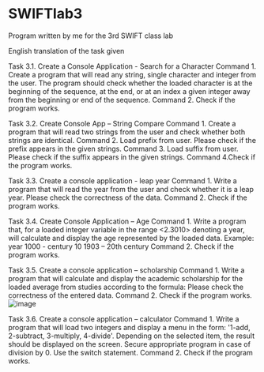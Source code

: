 # SWIFTlab3
Program written by me for the 3rd SWIFT class lab

English translation of the task given



Task 3.1. Create a Console Application - Search for a Character
Command 1. Create a program that will read any string, single character and integer from the user. The program should check whether the loaded character is at
the beginning of the sequence, at the end, or at an index a given integer away from the beginning or end of the sequence.
Command 2. Check if the program works.



Task 3.2. Create Console App – String Compare
Command 1. Create a program that will read two strings from the user and check whether both strings are identical.
Command 2. Load prefix from user. Please check if the prefix appears in the given strings.
Command 3. Load suffix from user. Please check if the suffix appears in the given strings.
Command 4.Check if the program works.



Task 3.3. Create a console application - leap year
Command 1. Write a program that will read the year from the user and check whether it is a leap year. Please check the correctness of the data.
Command 2. Check if the program works.



Task 3.4. Create Console Application – Age
Command 1. Write a program that, for a loaded integer variable in the range <2.3010> denoting a year, will calculate and display the age represented by the loaded data.
Example:
year 1000 - century 10
1903 – 20th century
Command 2. Check if the program works.



Task 3.5. Create a console application – scholarship
Command 1. Write a program that will calculate and display the academic scholarship for the loaded average from studies according to the formula:
Please check the correctness of the entered data.
Command 2. Check if the program works.
![image](https://github.com/RedButterflies/SWIFTlab3/assets/106548989/34c55d63-44c7-436d-bf40-e5fc7c5ec7a4)

Task 3.6. Create a console application – calculator
Command 1. Write a program that will load two integers and display a menu in the form: '1-add, 2-subtract, 3-multiply, 4-divide'. Depending on the selected item, the result should be displayed on the screen. Secure
appropriate program in case of division by 0. Use the switch statement.
Command 2. Check if the program works.
